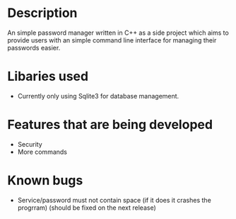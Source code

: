 # Description
An simple password manager written in C++ as a side project which aims to provide users with an simple command line interface for managing their passwords easier.

# Libaries used
- Currently only using Sqlite3 for database management.

# Features that are being developed 
- Security
- More commands

# Known bugs
- Service/password must not contain space (if it does it crashes the progrram) (should be fixed on the next release)
